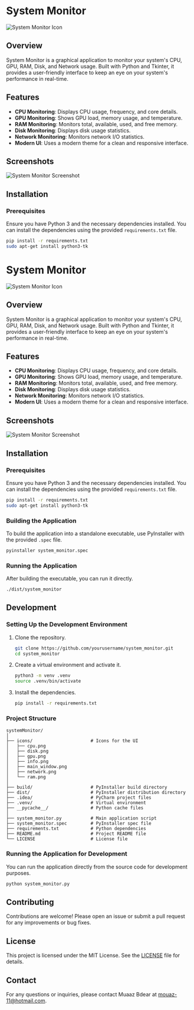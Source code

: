# System Monitor

![System Monitor Icon](icons/cpu.png)

## Overview

System Monitor is a graphical application to monitor your system's CPU, GPU, RAM, Disk, and Network usage. Built with Python and Tkinter, it provides a user-friendly interface to keep an eye on your system's performance in real-time.

## Features

- **CPU Monitoring**: Displays CPU usage, frequency, and core details.
- **GPU Monitoring**: Shows GPU load, memory usage, and temperature.
- **RAM Monitoring**: Monitors total, available, used, and free memory.
- **Disk Monitoring**: Displays disk usage statistics.
- **Network Monitoring**: Monitors network I/O statistics.
- **Modern UI**: Uses a modern theme for a clean and responsive interface.

## Screenshots

![System Monitor Screenshot](icons/main_window.png)

## Installation

### Prerequisites

Ensure you have Python 3 and the necessary dependencies installed. You can install the dependencies using the provided `requirements.txt` file.

```bash
pip install -r requirements.txt
sudo apt-get install python3-tk
```
# System Monitor

![System Monitor Icon](icons/info.png)

## Overview

System Monitor is a graphical application to monitor your system's CPU, GPU, RAM, Disk, and Network usage. Built with Python and Tkinter, it provides a user-friendly interface to keep an eye on your system's performance in real-time.

## Features

- **CPU Monitoring**: Displays CPU usage, frequency, and core details.
- **GPU Monitoring**: Shows GPU load, memory usage, and temperature.
- **RAM Monitoring**: Monitors total, available, used, and free memory.
- **Disk Monitoring**: Displays disk usage statistics.
- **Network Monitoring**: Monitors network I/O statistics.
- **Modern UI**: Uses a modern theme for a clean and responsive interface.

## Screenshots

![System Monitor Screenshot](icons/main_window.png)

## Installation

### Prerequisites

Ensure you have Python 3 and the necessary dependencies installed. You can install the dependencies using the provided `requirements.txt` file.

```bash
pip install -r requirements.txt
sudo apt-get install python3-tk
```

### Building the Application

To build the application into a standalone executable, use PyInstaller with the provided `.spec` file.

```bash
pyinstaller system_monitor.spec
```

### Running the Application

After building the executable, you can run it directly.

```bash
./dist/system_monitor
```

## Development

### Setting Up the Development Environment

1. Clone the repository.
   ```bash
   git clone https://github.com/yourusername/system_monitor.git
   cd system_monitor
   ```

2. Create a virtual environment and activate it.
   ```bash
   python3 -m venv .venv
   source .venv/bin/activate
   ```

3. Install the dependencies.
   ```bash
   pip install -r requirements.txt
   ```

### Project Structure

```
systemMonitor/
│
├── icons/                      # Icons for the UI
│   ├── cpu.png
│   ├── disk.png
│   ├── gpu.png
│   ├── info.png
│   ├── main_window.png
│   ├── network.png
│   └── ram.png
│
├── build/                      # PyInstaller build directory
├── dist/                       # PyInstaller distribution directory
├── .idea/                      # PyCharm project files
├── .venv/                      # Virtual environment
├── __pycache__/                # Python cache files
│
├── system_monitor.py           # Main application script
├── system_monitor.spec         # PyInstaller spec file
├── requirements.txt            # Python dependencies
├── README.md                   # Project README file
└── LICENSE                     # License file
```

### Running the Application for Development

You can run the application directly from the source code for development purposes.

```bash
python system_monitor.py
```

## Contributing

Contributions are welcome! Please open an issue or submit a pull request for any improvements or bug fixes.

## License

This project is licensed under the MIT License. See the [LICENSE](LICENSE) file for details.

## Contact

For any questions or inquiries, please contact Muaaz Bdear at mouaz-11@hotmail.com.

